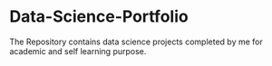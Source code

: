 # Data-Science-Portfolio
The Repository contains data science projects completed by me for academic and self learning purpose.

